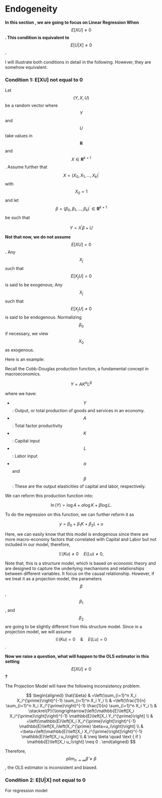 # Endogeneity

**In this section , we are going to focus on Linear Regression When** $$E[XU] \neq 0$$**.  This condition is equivalent to** $$E[U|X]\neq0$$**.**&#x20;

I will illustrate both conditions in detail in the following. However, they are somehow equivalent.

### Condition 1: E\[XU] not equal to 0

Let $$(Y, X, U)$$ be a random vector where $$Y$$ and $$U$$ take values in $$\mathbf{R}$$ and $$X \in \mathbf{R}^{k+1}$$. Assume further that $$X=\left(X_0, X_1, \ldots, X_k\right)^{\prime}$$ with $$X_0=1$$ and let $$\beta=\left(\beta_0, \beta_1, \ldots, \beta_k\right)^{\prime} \in \mathbf{R}^{k+1}$$ be such that

$$
Y=X^{\prime} \beta+U
$$

**Not that now, we do not assume** $$E[X U]=0$$**.** Any $$X_j$$ such that $$E\left[X_j U\right]=0$$ is said to be exogenous; Any $$X_j$$ such that $$E\left[X_j U\right] \neq 0$$ is said to be endogenous. Normalizing $$\beta_0$$ if necessary, we view $$X_0$$ as exogenous.

Here is an example:

Recall the Cobb-Douglas production function, a fundamental concept in macroeconomics.

$$
Y=A K^\alpha L^\beta
$$

where we have:

* $$Y$$: Output, or total production of goods and services in an economy.
* $$A$$: Total factor productivity
* $$K$$: Capital input
* $$L$$: Labor input
* $$α$$ and $$β$$: These are the output elasticities of capital and labor, respectively.

We can reform this production function into:

$$
\ln (Y)=\log A+\alpha \log K+\beta \log L .
$$

To do the regression on this function, we can further reform it as

$$
y=\beta_0+\beta_1 K+\beta_2 L+u
$$

Here, we can easily know that this model is endogenous since there are more macro-economy factors that correlated with Capital and Labor but not included in our model, therefore,&#x20;

$$
\mathbb{E}(K u) \neq 0 \quad E(L u) \neq 0 \text {, }
$$

Note that, this is a structure model, which is based on economic theory and are designed to capture the underlying mechanisms and relationships between different variables. It focus on the causal relationship. However, if we treat it as a projection model, the parameters $$\beta$$, $$\beta_1$$, and $$\beta_2$$ are going to be slightly different from this structure model. Since in a projection model, we will assume $$\mathbb{E}(K u) = 0 \quad\& \quad E(L u) = 0$$.

**Now we raise a question, what will happen to the OLS estimator in this setting** $$E[X U]\neq0$$**?**

The Projection Model will have the following inconsistency problem.

$$
\begin{aligned} \hat{\beta} & =\left(\sum_{i=1}^n X_i X_i^{\prime}\right)^{-1} \sum_{i=1}^n X_i Y_i \\ & =\left(\frac{1}{n} \sum_{i=1}^n X_i X_i^{\prime}\right)^{-1} \frac{1}{n} \sum_{i=1}^n X_i Y_i \\ & \stackrel{P}{\longrightarrow}\left(\mathbb{E}\left[X_i X_i^{\prime}\right]\right)^{-1} \mathbb{E}\left[X_i Y_i^{\prime}\right] \\ & =\left(\mathbb{E}\left[X_i X_i^{\prime}\right]\right)^{-1} \mathbb{E}\left[X_i\left(X_i^{\prime} \beta+u_i\right)\right] \\ & =\beta+\left(\mathbb{E}\left[X_i X_i^{\prime}\right]\right)^{-1} \mathbb{E}\left[X_i u_i\right] \\ & \neq \beta \quad \text { if } \mathbb{E}\left[X_i u_i\right] \neq 0 . \end{aligned}
$$

Therefore, $$p \lim _{n \rightarrow \infty} \hat{\beta} \neq \beta$$, the OLS estimator is inconsistent and biased.

### Condition 2: E\[U|X] not equal to 0

For regression model
